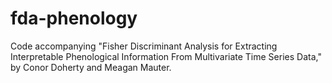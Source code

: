 # fda-phenology

Code accompanying "Fisher Discriminant Analysis for Extracting Interpretable Phenological Information From Multivariate Time Series Data," by Conor Doherty and Meagan Mauter.
